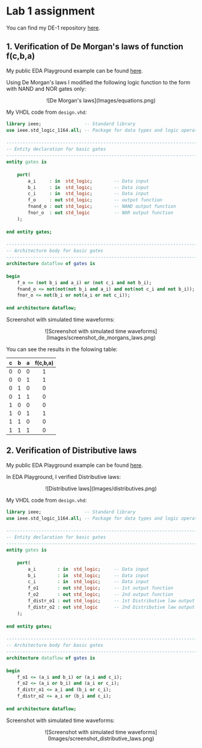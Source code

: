 # Lab 1 assignment

You can find my DE-1 repository [here](https://github.com/xshele01/Digital-electronics-1).

## 1. Verification of De Morgan's laws of function f(c,b,a)

My public EDA Playground example can be found [here](https://www.edaplayground.com/x/Z5Sb).

Using De Morgan's laws I modified the following logic function to the form with NAND and NOR gates only:

<center> ![De Morgan's laws](Images/equations.png) </center>

My VHDL code from `design.vhd`:

```vhdl
library ieee;                -- Standard library
use ieee.std_logic_1164.all; -- Package for data types and logic operations

------------------------------------------------------------------------
-- Entity declaration for basic gates
------------------------------------------------------------------------
entity gates is

    port(
        a_i     : in  std_logic;        -- Data input
        b_i     : in  std_logic;        -- Data input
        c_i     : in  std_logic;        -- Data input
        f_o     : out std_logic;        -- output function
        fnand_o : out std_logic;        -- NAND output function
        fnor_o  : out std_logic         -- NOR output function
    );
    
end entity gates;

------------------------------------------------------------------------
-- Architecture body for basic gates
------------------------------------------------------------------------
architecture dataflow of gates is

begin
    f_o <= (not b_i and a_i) or (not c_i and not b_i);
    fnand_o <= not(not(not b_i and a_i) and not(not c_i and not b_i));
    fnor_o <= not(b_i or not(a_i or not c_i));
    
end architecture dataflow;
```

Screenshot with simulated time waveforms:

<center> ![Screenshot with simulated time waveforms](Images/screenshot_de_morgans_laws.png) </center>

You can see the results in the folowing table:

<center>

| **c** | **b** |**a** | **f(c,b,a)** |
| :-: | :-: | :-: | :-: |
| 0 | 0 | 0 | 1 |
| 0 | 0 | 1 | 1 |
| 0 | 1 | 0 | 0 |
| 0 | 1 | 1 | 0 |
| 1 | 0 | 0 | 0 |
| 1 | 0 | 1 | 1 |
| 1 | 1 | 0 | 0 |
| 1 | 1 | 1 | 0 |

</center>

## 2. Verification of Distributive laws

My public EDA Playground example can be found [here](https://www.edaplayground.com/x/AKjK).

In EDA Playground, I verified Distributive laws:

<center> ![Distributive laws](Images/distributives.png) </center>

My VHDL code from `design.vhd`:

```vhdl
library ieee;                -- Standard library
use ieee.std_logic_1164.all; -- Package for data types and logic operations

------------------------------------------------------------------------
-- Entity declaration for basic gates
------------------------------------------------------------------------
entity gates is

    port(
        a_i    	   : in  std_logic;     -- Data input
        b_i        : in  std_logic;     -- Data input
        c_i        : in  std_logic;     -- Data input
        f_o1       : out std_logic;    	-- 1st output function
        f_o2   	   : out std_logic;    	-- 2nd output function
        f_distr_o1 : out std_logic;    	-- 1st Distributive law output function
        f_distr_o2 : out std_logic		-- 2nd Distributive law output function
    );
    
end entity gates;

------------------------------------------------------------------------
-- Architecture body for basic gates
------------------------------------------------------------------------
architecture dataflow of gates is

begin
    f_o1 <= (a_i and b_i) or (a_i and c_i);
    f_o2 <= (a_i or b_i) and (a_i or c_i);
    f_distr_o1 <= a_i and (b_i or c_i);
    f_distr_o2 <= a_i or (b_i and c_i);
    
end architecture dataflow;
```

Screenshot with simulated time waveforms:

<center> ![Screenshot with simulated time waveforms](Images/screenshot_distributive_laws.png) </center>